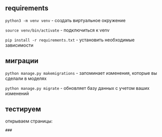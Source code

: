 ## requirements
`python3 -m venv venv` - создать виртуальное окружение

`source venv/bin/activate` - подключиться к venv

`pip install -r requirements.txt` - установить необходимые зависимости

## миграции

`python manage.py makemigrations` - запоминает изменения, которые вы сделали в моделях
 
`python manage.py migrate` - обновляет базу данных с учетом ваших изменений

## тестируем

открываем страницы:
```
###
```
